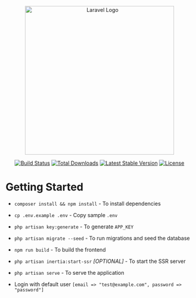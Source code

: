 <p align="center"><a href="https://laravel.com" target="_blank"><img src="https://raw.githubusercontent.com/laravel/art/master/logo-lockup/5%20SVG/2%20CMYK/1%20Full%20Color/laravel-logolockup-cmyk-red.svg" width="400" alt="Laravel Logo"></a></p>

<p align="center">
<a href="https://github.com/laravel/framework/actions"><img src="https://github.com/laravel/framework/workflows/tests/badge.svg" alt="Build Status"></a>
<a href="https://packagist.org/packages/laravel/framework"><img src="https://img.shields.io/packagist/dt/laravel/framework" alt="Total Downloads"></a>
<a href="https://packagist.org/packages/laravel/framework"><img src="https://img.shields.io/packagist/v/laravel/framework" alt="Latest Stable Version"></a>
<a href="https://packagist.org/packages/laravel/framework"><img src="https://img.shields.io/packagist/l/laravel/framework" alt="License"></a>
</p>

# Getting Started
- `composer install && npm install` - To install dependencies
- `cp .env.example .env` - Copy sample `.env`
- `php artisan key:generate` - To generate `APP_KEY`
- `php artisan migrate --seed` - To run migrations and seed the database
- `npm run build` - To build the frontend
- `php artisan inertia:start-ssr` _[OPTIONAL]_ - To start the SSR server
- `php artisan serve` - To serve the application

- Login with default user `[email => "test@example.com", password => "password"]`
